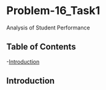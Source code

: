 # Problem-16_Task1
Analysis of Student Performance 

## Table of Contents
-[Introduction](Introduction)

## Introduction
